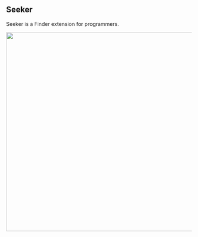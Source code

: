 ## Seeker

Seeker is a Finder extension for programmers. 

<img src="https://cloud.githubusercontent.com/assets/4944003/20614218/eeed189a-b299-11e6-8ad6-65a49c03b58a.png" width=540px />
